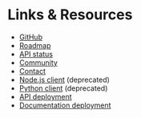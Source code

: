 # Links & Resources

* [GitHub](https://github.com/gadhagod/Hyrule-Compendium-API)
* [Roadmap](https://github.com/gadhagod/Hyrule-Compendium-API/issues/30)
* [API status](https://github.com/gadhagod/Hyrule-Compendium-API/actions/workflows/deployed-api-tests.yml)
* [Community](https://github.com/gadhagod/Hyrule-Compendium-API/discussions/new/choose)
* [Contact](mailto:good.aarav@gmail.com)
* [Node.js client](https://gadhagod.github.io/Hyrule-Compendium-node-client) (deprecated)
* [Python client](https://github.com/gadhagod/pyrule-compendium) (deprecated)
* [API deployment](https://devcenter.heroku.com/articles/git)
* [Documentation deployment](https://docs.github.com/en/pages/getting-started-with-github-pages/creating-a-github-pages-site)